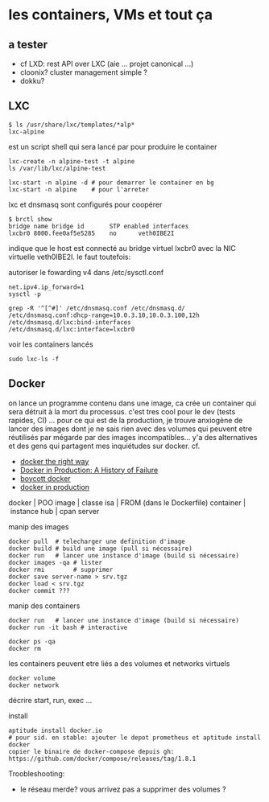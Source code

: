 # les containers, VMs et tout ça

## a tester

* cf LXD: rest API over LXC (aie ... projet canonical ...)
* cloonix? cluster management simple ?
* dokku?


## LXC

    $ ls /usr/share/lxc/templates/*alp*
    lxc-alpine

est un script shell qui sera lancé par pour produire le container

    lxc-create -n alpine-test -t alpine
    ls /var/lib/lxc/alpine-test

    lxc-start -n alpine -d # pour demarrer le container en bg
    lxc-start -n alpine    # pour l'arreter

lxc et dnsmasq sont configurés pour coopérer

    $ brctl show
    bridge name	bridge id		STP enabled	interfaces
    lxcbr0 8000.fee0af5e5285	no		veth0IBE2I

indique que le host est connecté au bridge virtuel lxcbr0 avec la NIC virtuelle
veth0IBE2I. le faut toutefois:

autoriser le fowarding v4 dans /etc/sysctl.conf

    net.ipv4.ip_forward=1
    sysctl -p

    grep -R '^[^#]' /etc/dnsmasq.conf /etc/dnsmasq.d/
    /etc/dnsmasq.conf:dhcp-range=10.0.3.10,10.0.3.100,12h
    /etc/dnsmasq.d/lxc:bind-interfaces
    /etc/dnsmasq.d/lxc:interface=lxcbr0

voir les containers lancés

    sudo lxc-ls -f 

## Docker

on lance un programme contenu dans une image, ca crée un container qui sera
détruit à la mort du processus. c'est tres cool pour le dev (tests rapides,
CI) ... pour ce qui est de la production, je trouve anxiogène de lancer des
images dont je ne sais rien avec des volumes qui peuvent etre réutilisés par
mégarde par des images incompatibles... y'a des alternatives et des gens qui
partagent mes inquiétudes sur docker. cf.

* [docker the right way](http://thenewstack.io/hyper-docker-done-right-way/)
* [Docker in Production: A History of Failure](https://thehftguy.wordpress.com/2016/11/01/docker-in-production-an-history-of-failure/)
* [boycott docker](http://www.boycottdocker.org/)
* [docker in production](http://patrobinson.github.io/2016/11/05/docker-in-production/)


docker    | POO
image     | classe
isa       | FROM (dans le Dockerfile)
container | instance
hub       | cpan server

manip des images

    docker pull  # telecharger une definition d'image
    docker build # build une image (pull si nécessaire)
    docker run   # lancer une instance d'image (build si nécessaire)
    docker images -qa # lister
    docker rmi        # supprimer
    docker save server-name > srv.tgz
    docker load < srv.tgz 
    docker commit ???

manip des containers

    docker run   # lancer une instance d'image (build si nécessaire)
    docker run -it bash # interactive

    docker ps -qa
    docker rm

les containers peuvent etre liés a des volumes et networks virtuels

    docker volume
    docker network

décrire start, run, exec ... 
 
install

    aptitude install docker.io
    # pour sid. en stable: ajouter le depot prometheus et aptitude install docker
    copier le binaire de docker-compose depuis gh:
    https://github.com/docker/compose/releases/tag/1.8.1

Troobleshooting:

* le réseau merde? vous arrivez pas a supprimer des volumes ?

